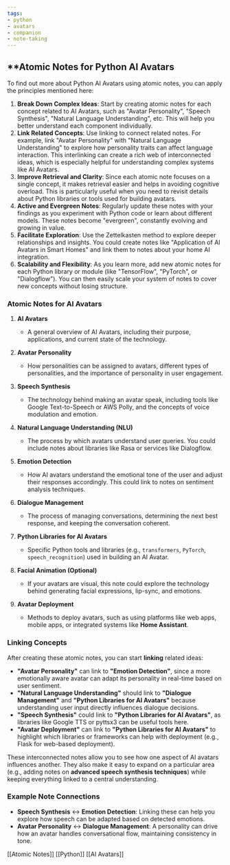 ```yaml
---
tags:
- python
- avatars
- companion
- note-taking
---
```


## **Atomic Notes for Python AI Avatars

To find out more about Python AI Avatars using atomic notes, you can apply the principles mentioned here:

1. **Break Down Complex Ideas**: Start by creating atomic notes for each concept related to AI Avatars, such as "Avatar Personality", "Speech Synthesis", "Natural Language Understanding", etc. This will help you better understand each component individually.
2. **Link Related Concepts**: Use linking to connect related notes. For example, link "Avatar Personality" with "Natural Language Understanding" to explore how personality traits can affect language interaction. This interlinking can create a rich web of interconnected ideas, which is especially helpful for understanding complex systems like AI Avatars.
3. **Improve Retrieval and Clarity**: Since each atomic note focuses on a single concept, it makes retrieval easier and helps in avoiding cognitive overload. This is particularly useful when you need to revisit details about Python libraries or tools used for building avatars.
4. **Active and Evergreen Notes**: Regularly update these notes with your findings as you experiment with Python code or learn about different models. These notes become "evergreen", constantly evolving and growing in value.
5. **Facilitate Exploration**: Use the Zettelkasten method to explore deeper relationships and insights. You could create notes like "Application of AI Avatars in Smart Homes" and link them to notes about your home AI integration.
6. **Scalability and Flexibility**: As you learn more, add new atomic notes for each Python library or module (like "TensorFlow", "PyTorch", or "Dialogflow"). You can then easily scale your system of notes to cover new concepts without losing structure.

### Atomic Notes for AI Avatars

1. **AI Avatars**

    - A general overview of AI Avatars, including their purpose, applications, and current state of the technology.
2. **Avatar Personality**

    - How personalities can be assigned to avatars, different types of personalities, and the importance of personality in user engagement.
3. **Speech Synthesis**

    - The technology behind making an avatar speak, including tools like Google Text-to-Speech or AWS Polly, and the concepts of voice modulation and emotion.
4. **Natural Language Understanding (NLU)**

    - The process by which avatars understand user queries. You could include notes about libraries like Rasa or services like Dialogflow.
5. **Emotion Detection**

    - How AI avatars understand the emotional tone of the user and adjust their responses accordingly. This could link to notes on sentiment analysis techniques.
6. **Dialogue Management**

    - The process of managing conversations, determining the next best response, and keeping the conversation coherent.
7. **Python Libraries for AI Avatars**

    - Specific Python tools and libraries (e.g., `transformers`, `PyTorch`, `speech_recognition`) used in building an AI Avatar.
8. **Facial Animation (Optional)**

    - If your avatars are visual, this note could explore the technology behind generating facial expressions, lip-sync, and emotions.
9. **Avatar Deployment**

    - Methods to deploy avatars, such as using platforms like web apps, mobile apps, or integrated systems like **Home Assistant**.

### Linking Concepts

After creating these atomic notes, you can start **linking** related ideas:

- **"Avatar Personality"** can link to **"Emotion Detection"**, since a more emotionally aware avatar can adapt its personality in real-time based on user sentiment.
- **"Natural Language Understanding"** should link to **"Dialogue Management"** and **"Python Libraries for AI Avatars"** because understanding user input directly influences dialogue decisions.
- **"Speech Synthesis"** could link to **"Python Libraries for AI Avatars"**, as libraries like Google TTS or pyttsx3 can be useful tools here.
- **"Avatar Deployment"** can link to **"Python Libraries for AI Avatars"** to highlight which libraries or frameworks can help with deployment (e.g., Flask for web-based deployment).

These interconnected notes allow you to see how one aspect of AI avatars influences another. They also make it easy to expand on a particular area (e.g., adding notes on **advanced speech synthesis techniques**) while keeping everything linked to a central understanding.

### Example Note Connections

- **Speech Synthesis** <-> **Emotion Detection**: Linking these can help you explore how speech can be adapted based on detected emotions.
- **Avatar Personality** <-> **Dialogue Management**: A personality can drive how an avatar handles conversational flow, maintaining consistency in tone.

[[Atomic Notes]]  [[Python]]   [[AI Avatars]]